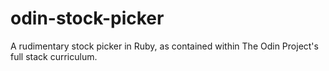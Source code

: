 # odin-stock-picker
A rudimentary stock picker in Ruby, as contained within The Odin Project's full stack curriculum. 
